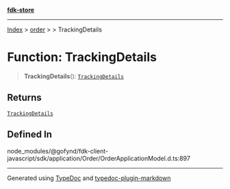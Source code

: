 [**fdk-store**](../../../README.md)
***

[Index](../../../API.md) > [order](../../README.md) > [<internal>](../README.md) > TrackingDetails

# Function: TrackingDetails

> **TrackingDetails**(): [`TrackingDetails`](../type-aliases/type-alias.TrackingDetails.md)

## Returns

[`TrackingDetails`](../type-aliases/type-alias.TrackingDetails.md)

## Defined In

node\_modules/@gofynd/fdk-client-javascript/sdk/application/Order/OrderApplicationModel.d.ts:897

***
Generated using [TypeDoc](https://typedoc.org/) and [typedoc-plugin-markdown](https://www.npmjs.com/package/typedoc-plugin-markdown)
